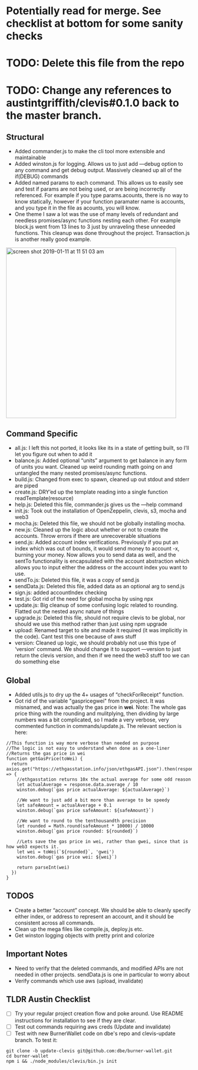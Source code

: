 # Potentially read for merge. See checklist at bottom for some sanity checks

# TODO: Delete this file from the repo
# TODO: Change any references to austintgriffith/clevis#0.1.0 back to the master branch.

## Structural
- Added commander.js to make the cli tool more extensible and maintainable
- Added winston.js for logging. Allows us to just add —debug option to any command and get debug output. Massively cleaned up all of the if(DEBUG) commands
- Added named params to each command. This allows us to easily see and test if params are not being used, or are being incorrectly referenced. For example if you type params.acounts, there is no way to know statically, however if your function paramater name is accounts, and you type it in the file as acounts, you will know.
- One theme I saw a lot was the use of many levels of redundant and needless promises/async functions nesting each other. For example block.js went from 13 lines to 3 just by unraveling these unneeded functions. This cleanup was done throughout the project. Transaction.js is another really good example.

<img width="461" alt="screen shot 2019-01-11 at 11 51 03 am" src="https://user-images.githubusercontent.com/616230/51056698-b9f06180-15a0-11e9-8592-f6c369ef1aa2.png">


## Command Specific

- all.js: I left this not ported, it looks like its in a state of getting built, so I’ll let you figure out when to add it
- balance.js: Added optional “units” argument to get balance in any form of units you want. Cleaned up weird rounding math going on and untangled the many nested promises/async functions.
- build.js: Changed from exec to spawn, cleaned up out stdout and stderr are piped
- create.js: DRY’ed up the template reading into a single function readTemplate(resource)
- help.js: Deleted this file, commander.js gives us the —help command
- init.js: Took out the installation of OpenZeppelin, clevis, s3, mocha and web3
- mocha.js: Deleted this file, we should not be globally installing mocha.
- new.js: Cleaned up the logic about whether or not to create the accounts. Throw errors if there are unrecoverable situations
- send.js: Added account index verifications. Previously if you put an index which was out of bounds, it would send money to account -x, burning your money. Now allows you to send data as well, and the sentTo functionality is encapsulated with the account abstraction which allows you to input either the address or the account index you want to use.
- sendTo.js: Deleted this file, it was a copy of send.js
- sendData.js: Deleted this file, added data as an optional arg to send.js
- sign.js: added accountIndex checking
- test.js: Got rid of the need for global mocha by using npx
- update.js: Big cleanup of some confusing logic related to rounding. Flatted out the nested async nature of things
- upgrade.js: Deleted this file, should not require clevis to be global, nor should we use this method rather than just using npm upgrade
- upload: Renamed target to site and made it required (it was implicitly in the code). Cant test this one because of aws stuff
- version: Cleaned up logic, we should probably not use this type of ‘version’ command. We should change it to support —version to just return the clevis version, and then if we need the web3 stuff too we can do something else

## Global

- Added utils.js to dry up the 4+ usages of “checkForReceipt” function.
- Got rid of the variable "gaspricegwei" from the project. It was misnamed, and was actually the gas price in **wei**. Note: The whole gas price thing with the rounding and mulitplying, then dividing by large numbers was a bit complicated, so I made a very verbose, very commented function in commands/update.js. The relevant section is here:

```
//This function is way more verbose than needed on purpose
//The logic is not easy to understand when done as a one-liner
//Returns the gas price in wei
function getGasPrice(toWei) {
  return axios.get("https://ethgasstation.info/json/ethgasAPI.json").then(response => {
    //ethgasstation returns 10x the actual average for some odd reason
    let actualAverage = response.data.average / 10
    winston.debug(`gas price actualAverage: ${actualAverage}`)

    //We want to just add a bit more than average to be speedy
    let safeAmount = actualAverage + 0.1
    winston.debug(`gas price safeAmount: ${safeAmount}`)

    //We want to round to the tenthousandth precision
    let rounded = Math.round(safeAmount * 10000) / 10000
    winston.debug(`gas price rounded: ${rounded}`)

    //Lets save the gas price in wei, rather than gwei, since that is how web3 expects it.
    let wei = toWei(`${rounded}`, 'gwei')
    winston.debug(`gas price wei: ${wei}`)

    return parseInt(wei)
  })
}
```

## TODOS

- Create a better “account” concept. We should be able to cleanly specify either index, or address to represent an account, and it should be consistent across all commands.
- Clean up the mega files like compile.js, deploy.js etc.
- Get winston logging objects with pretty print and colorize

## Important Notes

- Need to verify that the deleted commands, and modified APIs are not needed in other projects. sendData.js is one in particular to worry about
- Verify commands which use aws (upload, invalidate)

## TLDR Austin Checklist
- [ ] Try your regular project creation flow and poke around. Use README instructions for installation to see if they are clear.
- [ ] Test out commands requiring aws creds (Update and invalidate)
- [ ] Test with new BurnerWallet code on dbe's repo and clevis-update branch. To test it:
```
git clone -b update-clevis git@github.com:dbe/burner-wallet.git
cd burner-wallet
npm i && ./node_modules/clevis/bin.js init
```
